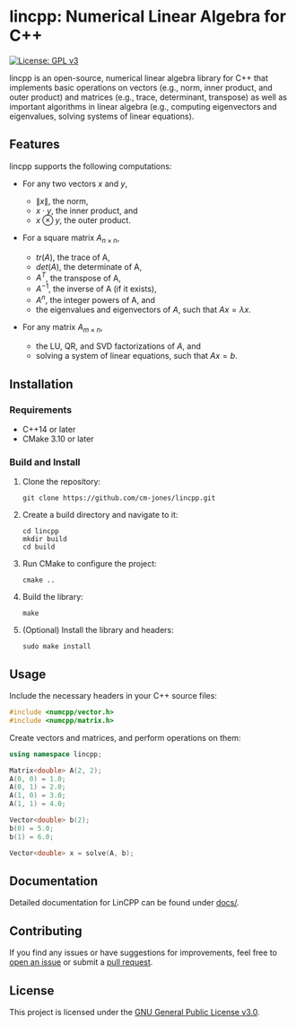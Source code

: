 # lincpp: Numerical Linear Algebra for C++

[![License: GPL v3](https://img.shields.io/badge/License-GPLv3-blue.svg)](https://www.gnu.org/licenses/gpl-3.0)

lincpp is an open-source, numerical linear algebra library for C++ that implements basic operations on vectors (e.g., norm, inner product, and outer product) and matrices (e.g., trace, determinant, transpose) as well as important algorithms in linear algebra (e.g., computing eigenvectors and eigenvalues, solving systems of linear equations).

## Features

lincpp supports the following computations:

- For any two vectors $x$ and $y$,
  - $\lVert x \rVert$, the norm,
  - $x \cdot y$, the inner product, and
  - $x \otimes y$, the outer product.

- For a square matrix $A_{n \times n}$,
  - $tr(A)$, the trace of A,
  - $det(A)$, the determinate of A,
  - $A^T$, the transpose of A,
  - $A^{-1}$, the inverse of A (if it exists),
  - $A^n$, the integer powers of A, and
  - the eigenvalues and eigenvectors of $A$, such that $Ax = \lambda x$.

- For any matrix $A_{m \times n}$,
  - the LU, QR, and SVD factorizations of $A$, and
  - solving a system of linear equations, such that $Ax = b$.

## Installation

### Requirements

- C++14 or later
- CMake 3.10 or later

### Build and Install

1. Clone the repository:
   ```
   git clone https://github.com/cm-jones/lincpp.git
   ```

2. Create a build directory and navigate to it:
   ```
   cd lincpp
   mkdir build
   cd build
   ```

3. Run CMake to configure the project:
   ```
   cmake ..
   ```

4. Build the library:
   ```
   make
   ```

5. (Optional) Install the library and headers:
   ```
   sudo make install
   ```

## Usage

Include the necessary headers in your C++ source files:

```cpp
#include <numcpp/vector.h>
#include <numcpp/matrix.h>
```

Create vectors and matrices, and perform operations on them:

```cpp
using namespace lincpp;

Matrix<double> A(2, 2);
A(0, 0) = 1.0;
A(0, 1) = 2.0;
A(1, 0) = 3.0;
A(1, 1) = 4.0;

Vector<double> b(2);
b(0) = 5.0;
b(1) = 6.0;

Vector<double> x = solve(A, b);
```

## Documentation

Detailed documentation for LinCPP can be found under [docs/](docs/).

## Contributing

If you find any issues or have suggestions for improvements, feel free to [open an issue](https://github.com/cm-jones/lincpp/issues/new) or submit a [pull request](https://github.com/cm-jones/lincpp/compare).

## License

This project is licensed under the [GNU General Public License v3.0](LICENSE).
